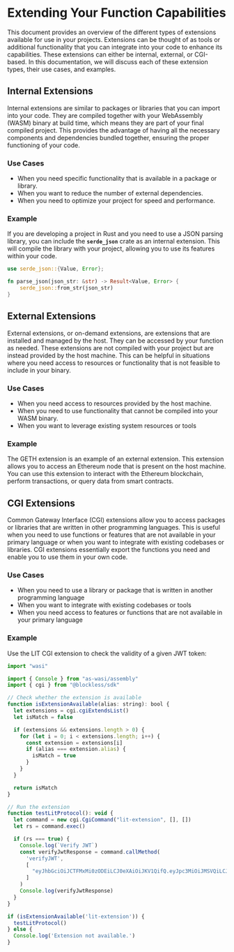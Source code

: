 # Extending Your Function Capabilities

This document provides an overview of the different types of extensions available for use in your projects. Extensions can be thought of as tools or additional functionality that you can integrate into your code to enhance its capabilities. These extensions can either be internal, external, or CGI-based. In this documentation, we will discuss each of these extension types, their use cases, and examples.

## **Internal Extensions**

Internal extensions are similar to packages or libraries that you can import into your code. They are compiled together with your WebAssembly (WASM) binary at build time, which means they are part of your final compiled project. This provides the advantage of having all the necessary components and dependencies bundled together, ensuring the proper functioning of your code.

### **Use Cases**

- When you need specific functionality that is available in a package or library.
- When you want to reduce the number of external dependencies.
- When you need to optimize your project for speed and performance.

### **Example**

If you are developing a project in Rust and you need to use a JSON parsing library, you can include the **`serde_json`** crate as an internal extension. This will compile the library with your project, allowing you to use its features within your code.

```rust
use serde_json::{Value, Error};

fn parse_json(json_str: &str) -> Result<Value, Error> {
    serde_json::from_str(json_str)
}
```

## **External Extensions**

External extensions, or on-demand extensions, are extensions that are installed and managed by the host. They can be accessed by your function as needed. These extensions are not compiled with your project but are instead provided by the host machine. This can be helpful in situations where you need access to resources or functionality that is not feasible to include in your binary.

### **Use Cases**

- When you need access to resources provided by the host machine.
- When you need to use functionality that cannot be compiled into your WASM binary.
- When you want to leverage existing system resources or tools

### **Example**

The GETH extension is an example of an external extension. This extension allows you to access an Ethereum node that is present on the host machine. You can use this extension to interact with the Ethereum blockchain, perform transactions, or query data from smart contracts.

## **CGI Extensions**

Common Gateway Interface (CGI) extensions allow you to access packages or libraries that are written in other programming languages. This is useful when you need to use functions or features that are not available in your primary language or when you want to integrate with existing codebases or libraries. CGI extensions essentially export the functions you need and enable you to use them in your own code.

### **Use Cases**

- When you need to use a library or package that is written in another programming language
- When you want to integrate with existing codebases or tools
- When you need access to features or functions that are not available in your primary language

### **Example**

Use the LIT CGI extension to check the validity of a given JWT token:

```jsx
import "wasi"

import { Console } from "as-wasi/assembly"
import { cgi } from "@blockless/sdk"

// Check whether the extension is available
function isExtensionAvailable(alias: string): bool {
  let extensions = cgi.cgiExtendsList()
  let isMatch = false

  if (extensions && extensions.length > 0) {
    for (let i = 0; i < extensions.length; i++) {
      const extension = extensions[i]
      if (alias === extension.alias) {
        isMatch = true
      }
    }
  }

  return isMatch
}

// Run the extension
function testLitProtocol(): void {
  let command = new cgi.CgiCommand("lit-extension", [], [])
  let rs = command.exec()

  if (rs === true) {
    Console.log(`Verify JWT`)
    const verifyJwtResponse = command.callMethod(
      'verifyJWT',
      [
        "eyJhbGciOiJCTFMxMi0zODEiLCJ0eXAiOiJKV1QifQ.eyJpc3MiOiJMSVQiLCJzdWIiOiIweGZmZjE3NWMxNGEyOTllZjcwMjdkYTBkMzQ4ZjQzOGUxNTQ4ODBjY2QiLCJjaGFpbiI6ImV0aGVyZXVtIiwiaWF0IjoxNjc2NDQ0NTcwLCJleHAiOjE2NzY0ODc3NzAsImJhc2VVcmwiOiJsaXQtdGVzdC5ibHMuZGV2IiwicGF0aCI6Ii81Ym9uanB4NHE2Nmoxbng2c2ZoZjEiLCJvcmdJZCI6IiIsInJvbGUiOiIiLCJleHRyYURhdGEiOiIifQ.puWAqp82-1OM-jiHwl2jFroforAU7A5DY_4u9lXZ9KbuPHFcXQB-ovWN9DWfD7DGBf-KxT5_6f5Ii0cHmWi3TAFv-KAVkIYPAX-r_6tV6_ot2mle8pU7f43O_I_mjxwi"
      ]
    )
    Console.log(verifyJwtResponse)
  }
}

if (isExtensionAvailable('lit-extension')) {
  testLitProtocol()
} else {
  Console.log('Extension not available.')
}
```